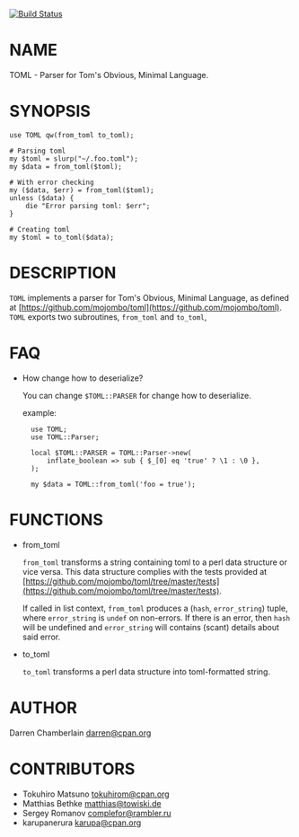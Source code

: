 [![Build Status](https://travis-ci.org/karupanerura/toml.png?branch=master)](https://travis-ci.org/karupanerura/toml)
# NAME

TOML - Parser for Tom's Obvious, Minimal Language.

# SYNOPSIS

    use TOML qw(from_toml to_toml);

    # Parsing toml
    my $toml = slurp("~/.foo.toml");
    my $data = from_toml($toml);

    # With error checking
    my ($data, $err) = from_toml($toml);
    unless ($data) {
        die "Error parsing toml: $err";
    }

    # Creating toml
    my $toml = to_toml($data); 

# DESCRIPTION

`TOML` implements a parser for Tom's Obvious, Minimal Language, as
defined at [https://github.com/mojombo/toml](https://github.com/mojombo/toml). `TOML` exports two
subroutines, `from_toml` and `to_toml`,

# FAQ

- How change how to deserialize?

    You can change `$TOML::PARSER` for change how to deserialize.

    example:

        use TOML;
        use TOML::Parser;

        local $TOML::PARSER = TOML::Parser->new(
            inflate_boolean => sub { $_[0] eq 'true' ? \1 : \0 },
        );

        my $data = TOML::from_toml('foo = true');

# FUNCTIONS

- from\_toml

    `from_toml` transforms a string containing toml to a perl data
    structure or vice versa. This data structure complies with the tests
    provided at [https://github.com/mojombo/toml/tree/master/tests](https://github.com/mojombo/toml/tree/master/tests).

    If called in list context, `from_toml` produces a (`hash`,
    `error_string`) tuple, where `error_string` is `undef` on
    non-errors. If there is an error, then `hash` will be undefined and
    `error_string` will contains (scant) details about said error.

- to\_toml

    `to_toml` transforms a perl data structure into toml-formatted
    string.

# AUTHOR

Darren Chamberlain <darren@cpan.org>

# CONTRIBUTORS

- Tokuhiro Matsuno <tokuhirom@cpan.org>
- Matthias Bethke <matthias@towiski.de>
- Sergey Romanov <complefor@rambler.ru>
- karupanerura <karupa@cpan.org>
